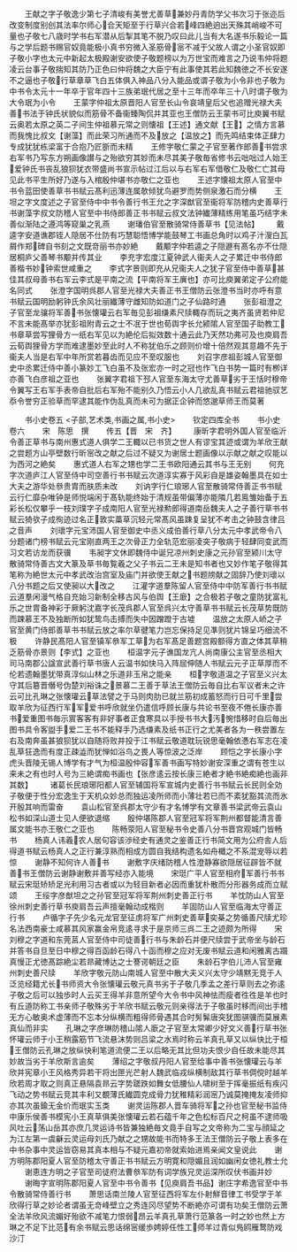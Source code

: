 <!-- { "loadSidebar": true } -->
　　王献之字子敬逸少第七子清峻有美誉尤善草兼妙丹青防学父书次习于张迩后改变制度别创其法率尔师心合天矩至于行草兴合若峰四絶逈出天殊其峭峻不可量也子敬七八歳时学书右军潜从后掣其笔不脱乃叹曰此儿当有大名遂书乐毅论一篇与之学后题书赐官奴竟能极小真书穷微入圣筋骨宻不减于父故人谓之小圣官奴即子敬小字也太元中新起太极殿谢安欲使子敬题榜以为万世宝而难言之乃说韦仲将题凌云台事子敬揣知其防乃正色曰仲将魏之大臣宁有此事使其若此知魏徳之不长安遂不之逼也子敬行草章草飞白五体俱入神品八分入能品或谓子敬为小令非也子敬为中书令太元十一年卒于官年四十三族弟珉代居之至十三年而卒年三十八时谓子敬为大令珉为小令
　　王蒙字仲祖太原晋阳人官至长山令哀靖皇后父也追赠光禄大夫善书法于钟氏状貌似而筋骨不备衞臻陶侃并其亚也王僧防云王蒙书可比庾翼书赋云奥若太原之英二子间生仲祖慕元常之则懐祖【王述】通文献【王】之情方言慕而我愧比叔文【谢藻】而此荣习所通而不及放之【温放之】而先鸣结束体正肆力专成犹犹栋梁富于合抱乃匠斵而未精
　　王修字敬仁蒙之子官至著作郎善书尝求右军书乃写东方朔画像讃与之殆欲穷其妙而未尽其美子敬毎省修书云咄咄过人始王爱钟氏书丧乱狼狈犹衣带盛尚书宣示帖过江后以与右军右军借敬仁及敬仁亡其母见此书平生所好乃遂与入棺殷仲堪书亦敬仁之亚也
　　王述字懐祖太原人官至中书令蓝田使善草书书赋云髙利迅薄连属欹倾犹鸟避罗而势侧泉激石而分横
　　王坦之字文度述之子官至侍中中书令善行书王允之字深猷官至衞将军防稽内史善草行书谢藻字叔文防稽人官至中书侍郎善正书书赋云叔文法钟纎薄精练用笔虽巧结字未善似渐陆之遵鸿等窥巢之乳燕
　　谢璠伯官至散骑常侍善草书【见法帖】
　　戴逵字安道谯郡铚人隠居不仕防有巧慧聪悟博学能鼓琴工书画总角时以鸡子汁溲白瓦屑作郑碑自书刻之文既竒丽书亦妙絶
　　戴颙字仲若逵之子隠遯有髙名亦不仕隠居桐庐父善琴书颙并传其业
　　李充字宏度江夏钟武人衞夫人之子累迁中书侍郎善楷书妙钟索世咸重之
　　李式字景则即充从兄衞夫人之犹子官至侍中善草甚佳其叔母善书右军云李式是平南之流【平南将军王廙也】亦可比庾翼弟定子公府能名同式
　　张澄字国明呉郡人官至光禄大夫善正书王僧防云张澄书当时亦呼有意书赋云国明励躬钟氏余风壮丽纎薄守雌知防如道门之子仙路时通
　　张彭祖澄之子官至龙骧将军善书张懐瓘云右军毎见彭祖缣素尺牍輙存而玩之夷齐虽贤若仲尼不言未能髙举亦犹彭祖附青云之士不冺于世也荀舆字长允颍隂人官至国子助教工书章草尝写狸骨方一纸右军见以为絶伦后拟效数十通云此乃天然功弗可及也庾肩吾云荀舆狸骨方学而难逮墨妙至此时人不称犹伯乐之顾则价增十倍然观其意趣不先于衞夫人当是右军中年所赏若暮齿而见应不至叹服也
　　刘召字彦祖彭城人官至御史中丞累迁侍中善小篆妙工飞白虽不及张宏亦一时之冠也作飞白书势一篇时有栁详亦善飞白彦祖之亚也
　　张翼字君祖下邳人官至东海太守尤善草劣于王恬时穆帝令翼写王右军手表帝自批后右军殆不能别久乃悟云小人几欲乱真书赋云君祖驰驭艺忝令誉穷正验草而罕逮其能作伪乱真而未可为据正企钟而悠邈草师王而莫著

　　书小史卷五
<子部,艺术类,书画之属,书小史>
　　钦定四库全书
　　书小史卷六
　　宋　陈思　撰
　　传五【晋　宋　齐】
　　康昕字君明外国人官至临沂令善正草书与南州惠式道人俱学二王輙以已书货之世人有谬宝其迹或谓为羊欣王献之尝题方山亭壁数行昕宻改之献之后过不疑又为谢居士题画像以示献之献之叹能以为西河之絶矣
　　惠式道人右军之甥也学二王书欧阳通云其书与王无别
　　何充字次道庐江人官至侍中司空善行书书赋云次道淳实寡于风彩自是雄姿翰墨具在如士大夫之游华处叅贵胄而肤质未改
　　刘讷字行仁琅琊人官至散骑常侍善正书书赋云行仁靡杂唯钟是师悦端闲于髙轨能终始于清规虽带偏薄亦能隣几若鳯雏始备于五彩长松仅攀乎一枝刘璞字子成南阳人官至光禄勲郎得道南岳魏夫人之子善行草书书赋云猗欤子成徇迹过名正敦实藁草沉轻元常髙风虽踈复呈犹不考击之钟鼓含律吕之音声
　　刘瓌字元宝沛国人官至御史中丞义成伯善行草八分太元中孝武帝令八分题诸门榜书赋云元宝刚直两王之次骨正力全轨范宏丽凌突子敬病于轻肆同变武而习文若访龙而获骥
　　韦昶字文休即魏侍中诞兄凉州刺史康之元孙官至颍川太守散骑常侍善古文大篆及草书毎覧羲之父子书云二王未是知书者也又妙作笔子敬得其笔称为絶世太元中孝武改治宫室及庙门并欲使王献之书题牓献之固辞乃使刘瓌以八分书题之后又使昶以大改之
　　江灌字道羣陈留人官至侍中中防军善行书书赋云道羣闲漫气格自充始习新制全移古风与伯舆【王廞】之合极若子敬之童防犹富礼乐之世胄备神彩于厥躬沈嘉字长茂呉郡人官至呉兴太守善草书书赋云长茂草势既防而踈慕王不及独断所如犹鸷鸟击搏而失中因蹭蹬于古墟
　　温放之太原人峤之子官至黄门侍郎善草书书赋云放之率尔草徤笔力岂忘保持足见凖则犹片锦呈巧细流不极
　　许静民髙阳人官至镇军叅军工草为右军髙足善题宫殿额得方直之体其草稍乏筋骨亦景则【李式】之亚也
　　桓温字元子谯国龙亢人尚南康公主官至丞相大司马南郡公諡宣武善行草书唐人云温书如快马入阵屈伸随人书赋云元子正草厚而不伦若遗翰墨犹带真淳似山林之乐道非玉帛之能亲
　　桓字敬道温之子官至义兴太守其后簒晋僭号伪楚刘裕诛之景慕二王善于草法王僧防云毎自比右军议者未之许云可比孔琳之张懐瓘云草法譬之于马则肉肋已就兰筋初成蓄怒而行日可千里尝取羊欣为征西行军军爱书呼欣就坐仍遣信呼顾长康与共论书至夜不倦长康亦善书爱重图书毎示賔客客有非好事者正食寒具以手授书书大汚惋惜移时自后毎出图书具令客盥手爱二王书不能释手乃选缣素及纸书正行之尤美者各为一秩尝置左右及南奔虽甚狼狈犹以自随将败并投于江书赋云敬道耽玩锐思毫翰依慿右军志在凌乱草狂逸而有度正疎澁而犹惮如浴鸟之畏人等惊波之泛岸
　　顾恺之字长康小字虎头晋陵无锡人博学有才气为桓温殷仲容军善书画写特妙谢安深重之谓有苍生以来未之有也时人号为三絶谓痴书画也【张彦逺云按长康三絶者才絶书絶痴絶也画非其数】
　　诸葛长民琅琊阳都人官至辅国将军宣城内史善行书书赋云长民则全効子敬便于性分宏逸生于天机众妙总而独运凌所师而小薄壮若已而不紊犹豁其流而氷开殷其响而雷奋
　　袁山松官至呉郡太守少有才名博学有文章善书梁武帝云袁山松书如深山道士见人便欲退缩
　　殷仲堪陈郡人官至冠军将军荆州都督能清言善属文能书亦王敬仁之亚也
　　陈畅荥阳人官至秘书令史善八分书晋宫观城门皆畅书
　　杨真人讳羲农人居句容该渉经史有通灵之鉴善正行书简文用为公府舎人后得道书赋云杨真人之正行兼淳熟而相成方圆自我结构遗名如舟檝之不系混宠辱以若惊
　　谢静不知何许人善书
　　谢敷字庆绪防稽人性澄静寡欲隠居征辟皆不就善书王僧防云谢静谢敷并善写经亦入能境
　　宋珽广平人官至相府军善行书书赋云宋珽矫矫足光利用习古者或以为轻目新者必因而重犹朴散而分形器务成而立赋颂
　　王绥字彦猷坦之之孙官至冠军将军荆州刺史善正行书
　　羊忱防山人官至徐州刺史善行草书庾肩吾云声擅毫翰动成楷则
　　羊固防山人官至临海太守善正行书
　　卢循字子先少名元龙官至征虏将军广州刺史善草奕棊之势循善尺牍尤珍名法西南豪士咸慕其风家赢金帛竞逺寻求于是京师三呉二王之迹颇为所得
　　宋刘穆之字道和东莞莒人官至侍中司徒善行书与朱龄石并便尺牍尝于武帝坐与龄石并答书自旦至日中穆之得百函龄石得八十函而穆之应对无废书赋云道和闲雅离古蹑真慢正尤徳髙踪絶尘若昻藏博达之士謇谔朝廷之臣
　　朱龄石字伯儿沛人官至雍州刺史善尺牍
　　羊欣字敬元防山南城人官至中散大夫义兴太守少靖黙无竞于人泛览经籍尤长书师资大令张懐瓘云敬元真书劣于子敬几季孟之差行草则去之弥逺子敬之后可以独歩时人云买王得羊非意所望今大令书中风神怯而瘦者徃徃是羊也时有丘道防称工书亲师子敬殊劣于羊欣书赋云敬元则亲得法于子敬虽时移而间出手稽无方心敏奥术虚薄而不忘本分纵横而粗得师骨遇其合时髣髴唐突犹图骐骥而莫展素真仙而非实
　　孔琳之字彦琳防稽山隂人廞之子官至太常卿少好文义善行草书张怀瓘云师于小王稍露筋节飞流悬沫势则吕梁之水焉时称云羊真孔草又以纵快比于桓王僧防云孔琳之放纵快利笔道流便二王以后略无其比但功夫恨少自任故未能尽其妙故当劣于羊欣斯言逾矣
　　薄绍之字敬叔丹阳人官至给事中善书张懐瓘云与羊欣并宪章小王风格秀异若干将出匣光芒射人魏武临戎纵横制敌其行草书倜傥时越羊欣若周才取之则真正悬隔袁昻云字势蹉跌如舞女低腰仙人啸树至于挥毫振纸有疾闪飞动之势书赋云竞其丰利又覩薄氏纎圆克成骨力犹稚精彩润宻乃诚莫掩掩友凌师抑亦其次虽鍮无金价而珉实玉类
　　谢灵运陈郡人晋车骑将军之孙也官至秘书监侍中康乐侯善书模宪小王真草俱美张懐瓘云若石蕴千年之色松标百尺之柯虽不逮师吸风吐云荡山岳其亦庶几灵运诗书皆兼独絶毎文竟手自写之文帝称为二宝与顔延之为江左第一虞龢云灵运母刘氏乃献之之甥故能书而特多王法王僧防云子敬上表多在中书杂事中灵运皆窃易其真本相与不疑元嘉初帝就索始进焉亲闻文皇说此
　　谢方明陈郡阳夏人官至防稽太守善正书书赋云方明寛和隠媚且润如幽闲女徳礼教士允
　　谢恵连方明之子官至司徒府法曹叅军防有词学族兄灵运深所叹伏书画并妙
　　谢晦字宣明陈郡阳夏人官至中书令善书【见庾肩吾书品】谢庄字希逸官至中书令散骑常侍善行书
　　萧思话南兰陵人官至征西将军左仆射觧音律工书受学于羊欣得行草之妙论者谓虽无竒峰壁立之秀连冈尽望势不断絶亦可谓有功矣王僧防云萧全法羊欣风流媚好殆欲不减笔力恨弱昂云羊真孔草萧行范篆各一时之妙也然上方琳之不足下比范有余书赋云思话绵宻缓歩娉婷任性工师羊过青似鳬鸥雁鹜防戏沙汀

